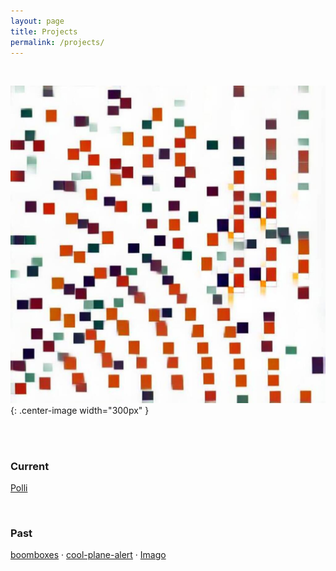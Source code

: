 ```yaml
---
layout: page
title: Projects
permalink: /projects/
---
```


<br>

![4243](/assets/img/combinatorics/fullsize/4243.70p.jpg){: .center-image width="300px" }

<br>
<br>

### Current


<!-- [Polli](/projects/polli) -->
[Polli](https://polli.ai)



<br>

### Past


[boomboxes](/projects/boomboxes) · [cool-plane-alert](/projects/cool-plane-alert) · [Imago](/projects/imago)

<br>
<br>